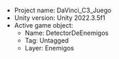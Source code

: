 <!-- UNITY CODE ASSIST INSTRUCTIONS START -->
- Project name: DaVinci_C3_Juego
- Unity version: Unity 2022.3.5f1
- Active game object:
  - Name: DetectorDeEnemigos
  - Tag: Untagged
  - Layer: Enemigos
<!-- UNITY CODE ASSIST INSTRUCTIONS END -->